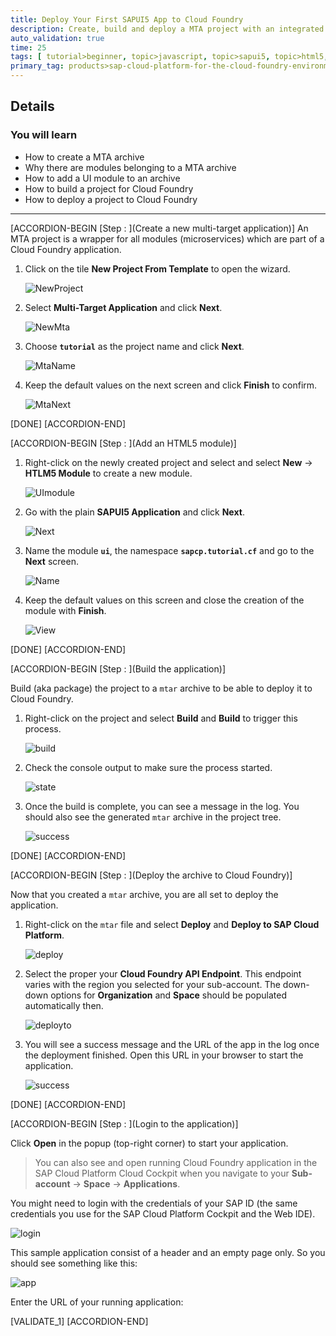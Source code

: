 ```yaml
---
title: Deploy Your First SAPUI5 App to Cloud Foundry
description: Create, build and deploy a MTA project with an integrated SAPUI5 module.
auto_validation: true
time: 25
tags: [ tutorial>beginner, topic>javascript, topic>sapui5, topic>html5, products>sap-cloud-platform, products>sap-web-ide]
primary_tag: products>sap-cloud-platform-for-the-cloud-foundry-environment
---
```


## Details
### You will learn
  - How to create a MTA archive
  - Why there are modules belonging to a MTA archive
  - How to add a UI module to an archive
  - How to build a project for Cloud Foundry
  - How to deploy a project to Cloud Foundry

---

[ACCORDION-BEGIN [Step : ](Create a new multi-target application)]
An MTA project is a wrapper for all modules (microservices) which are part of a Cloud Foundry application.

1. Click on the tile **New Project From Template** to open the wizard.

    ![NewProject](./newproject.png)

2. Select **Multi-Target Application** and click **Next**.

    ![NewMta](./newmta.png)

3. Choose **`tutorial`** as the project name and click **Next**.

    ![MtaName](./newmtaname.png)

4. Keep the default values on the next screen and click **Finish** to confirm.

    ![MtaNext](./newmtanext.png)


[DONE]
[ACCORDION-END]

[ACCORDION-BEGIN [Step : ](Add an HTML5 module)]
1. Right-click on the newly created project and select and select **New** -> **HTLM5 Module** to create a new module.

    ![UImodule](./modulenew.png)

2. Go with the plain **SAPUI5 Application** and click **Next**.

    ![Next](./modulenext.png)

3. Name the module **`ui`**, the namespace **`sapcp.tutorial.cf`** and go to the **Next** screen.

    ![Name](./modulename.png)

4. Keep the default values on this screen and close the creation of the module with **Finish**.

    ![View](./moduleview.png)


[DONE]
[ACCORDION-END]


[ACCORDION-BEGIN [Step : ](Build the application)]

Build (aka package) the project to a `mtar` archive to be able to deploy it to Cloud Foundry.  

1. Right-click on the project and select **Build** and **Build** to trigger this process.

    ![build](./build.png)

2. Check the console output to make sure the process started.

    ![state](./buildstate.png)

3. Once the build is complete, you can see a message in the log. You should also see the generated `mtar` archive in the project tree.

    ![success](./buildsuccess.png)


[DONE]
[ACCORDION-END]

[ACCORDION-BEGIN [Step : ](Deploy the archive to Cloud Foundry)]

Now that you created a `mtar` archive, you are all set to deploy the application.

1. Right-click on the  `mtar` file  and select **Deploy** and **Deploy to SAP Cloud Platform**.

    ![deploy](./deploy.png)

2. Select the proper your **Cloud Foundry API Endpoint**. This endpoint varies with the region you selected for your sub-account. The down-down options for **Organization** and **Space** should be populated automatically then.

    ![deployto](./deployto.png)

3. You will see a success message and the URL of the app in the log once the deployment finished. Open this URL in your browser to start the application.

    ![success](./deploysuccess.png)

[DONE]
[ACCORDION-END]

[ACCORDION-BEGIN [Step : ](Login to the application)]

Click **Open** in the popup (top-right corner) to start your application.

> You can also see and open running Cloud Foundry application in the SAP Cloud Platform Cloud Cockpit when you navigate to your **Sub-account** -> **Space** -> **Applications**.


You might need to login with the credentials of your SAP ID (the same credentials you use for the SAP Cloud Platform Cockpit and the Web IDE).

![login](./applogin.png)

This sample application consist of a header and an empty page only. So you should see something like this:

![app](./app.png)


Enter the URL of your running application:

[VALIDATE_1]
[ACCORDION-END]
